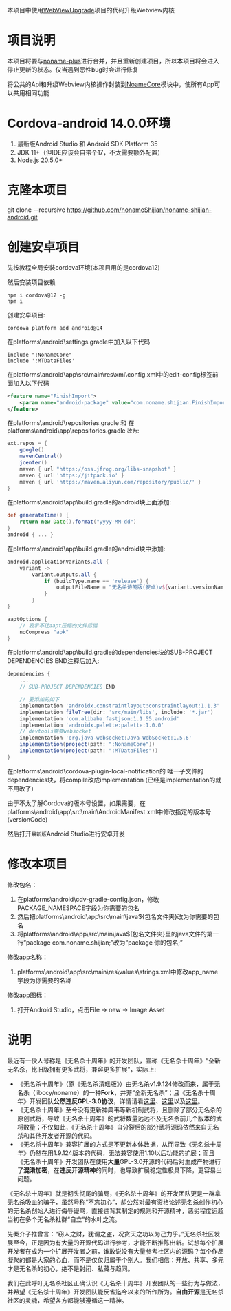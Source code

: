 本项目中使用[WebViewUpgrade](https://github.com/JonaNorman/WebViewUpgrade)项目的代码升级Webview内核

# 项目说明
本项目将要与[noname-plus](https://github.com/zhaiyanqi/noname-plus)进行合并，并且重新创建项目，所以本项目将会进入停止更新的状态。仅当遇到恶性bug时会进行修复

将公共的Api和升级Webview内核操作封装到[NoameCore](https://github.com/libnoname/noname-android-core)模块中，使所有App可以共用相同功能

# Cordova-android 14.0.0环境
1. 最新版Android Studio 和 Android SDK Platform 35
2. JDK 11+（但IDE应该会自带个17，不太需要额外配置）
3. Node.js 20.5.0+

# 克隆本项目
git clone --recursive https://github.com/nonameShijian/noname-shijian-android.git

# 创建安卓项目
先按教程全局安装cordova环境(本项目用的是cordova12)

然后安装项目依赖

```
npm i cordova@12 -g
npm i
```

创建安卓项目: 
```
cordova platform add android@14
```

在platforms\android\settings.gradle中加入以下代码
```
include ":NonameCore"
include ':MTDataFiles'
```

在platforms\android\app\src\main\res\xml\config.xml中的edit-config标签前面加入以下代码
```xml
<feature name="FinishImport">
    <param name="android-package" value="com.noname.shijian.FinishImport"/>
</feature>
```

在platforms\android\repositories.gradle
和
在platforms\android\app\repositories.gradle
`改为`:
```groovy
ext.repos = {
    google()
    mavenCentral()
    jcenter()
    maven { url "https://oss.jfrog.org/libs-snapshot" }
    maven { url 'https://jitpack.io' }
    maven { url 'https://maven.aliyun.com/repository/public/' }
}
```

在platforms\android\app\build.gradle的android块上面添加:
```groovy
def generateTime() {
    return new Date().format("yyyy-MM-dd")
}
android { ... }
```
在platforms\android\app\build.gradle的android块中添加:
```groovy
android.applicationVariants.all {
    variant ->
        variant.outputs.all {
            if (buildType.name == 'release') {
                outputFileName = "无名杀诗笺版(安卓)v${variant.versionName}(${generateTime()}).ApK"
            }
        }
}

aaptOptions {
    // 表示不让aapt压缩的文件后缀
    noCompress "apk"
}
```

在platforms\android\app\build.gradle的dependencies块的SUB-PROJECT DEPENDENCIES END注释后加入:
```groovy
dependencies {
    ...
    // SUB-PROJECT DEPENDENCIES END

    // 要添加的如下
    implementation 'androidx.constraintlayout:constraintlayout:1.1.3'
    implementation fileTree(dir: 'src/main/libs', include: '*.jar')
    implementation 'com.alibaba:fastjson:1.1.55.android'
    implementation 'androidx.palette:palette:1.0.0'
    // devtools需要websocket
    implementation 'org.java-websocket:Java-WebSocket:1.5.6'
    implementation(project(path: ":NonameCore"))
    implementation(project(path: ":MTDataFiles"))
}
```

在platforms\android\cordova-plugin-local-notification的
唯一子文件的dependencies块，将compile改成implementation
(已经是implementation的就不用改了)

由于不太了解Cordova的版本号设置，如果需要，在platforms\android\app\src\main\AndroidManifest.xml中修改指定的版本号(versionCode)

然后打开`最新版`Android Studio进行安卓开发

# 修改本项目

修改包名：
1. 在platforms\android\cdv-gradle-config.json，修改PACKAGE_NAMESPACE字段为你需要的包名
2. 然后把platforms\android\app\src\main\java\${包名文件夹}改为你需要的包名
3. 将platforms\android\app\src\main\java\${包名文件夹}里的java文件的第一行“package com.noname.shijian;”改为“package 你的包名;”

修改app名称：
1. platforms\android\app\src\main\res\values\strings.xml中修改app_name字段为你需要的名称

修改app图标：
1. 打开Android Studio，点击File -> new -> Image Asset

# 说明
最近有一伙人号称是《无名杀十周年》的开发团队，宣称《无名杀十周年》“全新无名杀，比旧版拥有更多武将，兼容更多扩展”，实际上: 

- 《无名杀十周年》（原《无名杀清瑶版》）由无名杀v1.9.124修改而来，属于无名杀（libccy/noname）的一种**Fork**，并非“全新无名杀”；且《无名杀十周年》开发团队**公然违反GPL-3.0协议**，详情请看[这里](https://github.com/github/dmca/blob/master/2023/09/2023-09-20-noname.md)、[这里](https://tieba.baidu.com/p/8623890806)以及[这里](https://tieba.baidu.com/p/8624582238)。
- 《无名杀十周年》至今没有更新神典韦等新机制武将，且删除了部分无名杀的原创武将，导致《无名杀十周年》的武将数量远远不及无名杀前几个版本的武将数量；不仅如此，《无名杀十周年》自分裂后的部分武将源码依然来自无名杀和其他开发者开源的代码。
- 《无名杀十周年》兼容扩展的方式是不更新本体数据，从而导致《无名杀十周年》仍然在用1.9.124版本的代码，无法兼容使用1.10以后功能的扩展；而且《无名杀十周年》开发团队在使用**大量**GPL-3.0开源的代码后对生成产物进行了**混淆加密**，在**违反开源精神**的同时，也导致扩展稳定性极具下降，更容易出问题。

《无名杀十周年》就是彻头彻尾的骗局，《无名杀十周年》的开发团队更是一群拿无名杀吸血的骗子，虽然号称“不忘初心”，却公然对最有资格论述无名杀创作初心的无名杀创始人进行侮辱谩骂，直接违背其制定的规则和开源精神，恶劣程度远超当初在多个无名杀社群“自立”的水叶之流。

先秦介子推曾言：“窃人之财，犹谓之盗，况贪天之功以为己力乎。”无名杀社区发展至今，正是因为有大量的开源代码进行参考，才能不断推陈出新。试想每个扩展开发者在成为一个扩展开发者之前，谁敢说没有大量参考社区内的源码？每个作品凝聚的都是大家的心血，而不是仅仅归属于个别人。我们相信：开放、共享、多元才是无名杀的初心，绝不是封闭、私藏与趋同。

我们在此呼吁无名杀社区正确认识《无名杀十周年》开发团队的一些行为与做法，并希望《无名杀十周年》开发团队能反省迄今以来的所作所为。**自由开源**是无名杀社区的灵魂，希望各方都能够遵循这一精神。